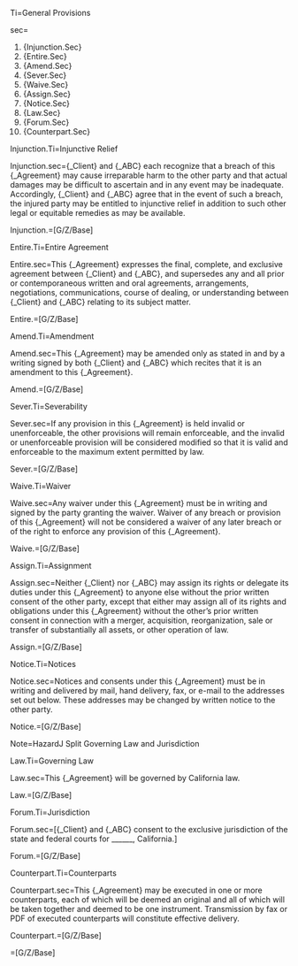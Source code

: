 Ti=General Provisions

sec=<ol class="secs-and"><li>{Injunction.Sec}<li>{Entire.Sec}<li>{Amend.Sec}<li>{Sever.Sec}<li>{Waive.Sec}<li>{Assign.Sec}<li>{Notice.Sec}<li>{Law.Sec}<li>{Forum.Sec}<li>{Counterpart.Sec}</ol>

Injunction.Ti=Injunctive Relief

Injunction.sec={_Client} and {_ABC} each recognize that a breach of this {_Agreement} may cause irreparable harm to the other party and that actual damages may be difficult to ascertain and in any event may be inadequate. Accordingly, {_Client} and {_ABC} agree that in the event of such a breach, the injured party may be entitled to injunctive relief in addition to such other legal or equitable remedies as may be available.

Injunction.=[G/Z/Base]

Entire.Ti=Entire Agreement

Entire.sec=This {_Agreement} expresses the final, complete, and exclusive agreement between {_Client} and {_ABC}, and supersedes any and all prior or contemporaneous written and oral agreements, arrangements, negotiations, communications, course of dealing, or understanding between {_Client} and {_ABC} relating to its subject matter.

Entire.=[G/Z/Base]

Amend.Ti=Amendment

Amend.sec=This {_Agreement} may be amended only as stated in and by a writing signed by both {_Client} and {_ABC} which recites that it is an amendment to this {_Agreement}.

Amend.=[G/Z/Base]

Sever.Ti=Severability

Sever.sec=If any provision in this {_Agreement} is held invalid or unenforceable, the other provisions will remain enforceable, and the invalid or unenforceable provision will be considered modified so that it is valid and enforceable to the maximum extent permitted by law.

Sever.=[G/Z/Base]

Waive.Ti=Waiver

Waive.sec=Any waiver under this {_Agreement} must be in writing and signed by the party granting the waiver. Waiver of any breach or provision of this {_Agreement} will not be considered a waiver of any later breach or of the right to enforce any provision of this {_Agreement}.

Waive.=[G/Z/Base]

Assign.Ti=Assignment

Assign.sec=Neither {_Client} nor {_ABC} may assign its rights or delegate its duties under this {_Agreement} to anyone else without the prior written consent of the other party, except that either may assign all of its rights and obligations under this {_Agreement} without the other’s prior written consent in connection with a merger, acquisition, reorganization, sale or transfer of substantially all assets, or other operation of law.

Assign.=[G/Z/Base]

Notice.Ti=Notices

Notice.sec=Notices and consents under this {_Agreement} must be in writing and delivered by mail, hand delivery, fax, or e-mail to the addresses set out below. These addresses may be changed by written notice to the other party.

Notice.=[G/Z/Base]

Note=HazardJ Split Governing Law and Jurisdiction

Law.Ti=Governing Law

Law.sec=This {_Agreement} will be governed by California law.

Law.=[G/Z/Base]

Forum.Ti=Jurisdiction

Forum.sec=[{_Client} and {_ABC} consent to the exclusive jurisdiction of the state and federal courts for ______, California.]

Forum.=[G/Z/Base]

Counterpart.Ti=Counterparts

Counterpart.sec=This {_Agreement} may be executed in one or more counterparts, each of which will be deemed an original and all of which will be taken together and deemed to be one instrument. Transmission by fax or PDF of executed counterparts will constitute effective delivery.

Counterpart.=[G/Z/Base]

=[G/Z/Base]
